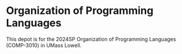 # Organization of Programming Languages

This depot is for the 2024SP Organization of Programming Languages (COMP-3010) in UMass Lowell.